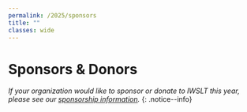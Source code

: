 ```yaml
---
permalink: /2025/sponsors
title: ""
classes: wide
---
```



# Sponsors & Donors

*If your organization would like to sponsor or donate to IWSLT this year, please see our [sponsorship information](/2025/sponsor_info).* 
{: .notice--info}


<!--
### Diamond

<div class="card">
<a href="https://machinelearning.apple.com/"><span class="helper"></span><img src="{{ site.url }}{{ site.baseurl }}/assets/images/sponsor-logos/apple.png" alt="Apple" style="width:85%"/></a>
</div>     

### Platinum


### Gold

<div class="card">
<a href="https://aixplain.com/"><span class="helper"></span><img src="{{ site.url }}{{ site.baseurl }}/assets/images/sponsor-logos/aiXplain.png" alt="aiXplain" style="width:75%"/></a>
</div>     


### Silver

<div class="card">
<a href="https://www.apptek.com/"><span class="helper"></span><img src="{{ site.url }}{{ site.baseurl }}/assets/images/sponsor-logos/apptek.png" alt="AppTek" style="width:75%"/></a>
</div>     


### Bronze
-->


